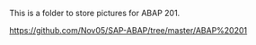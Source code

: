 
This is a folder to store pictures for ABAP 201.

https://github.com/Nov05/SAP-ABAP/tree/master/ABAP%20201   
